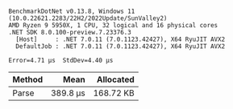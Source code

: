 ```

BenchmarkDotNet v0.13.8, Windows 11 (10.0.22621.2283/22H2/2022Update/SunValley2)
AMD Ryzen 9 5950X, 1 CPU, 32 logical and 16 physical cores
.NET SDK 8.0.100-preview.7.23376.3
  [Host]     : .NET 7.0.11 (7.0.1123.42427), X64 RyuJIT AVX2
  DefaultJob : .NET 7.0.11 (7.0.1123.42427), X64 RyuJIT AVX2

Error=4.71 μs  StdDev=4.40 μs  

```
| Method | Mean     | Allocated |
|------- |---------:|----------:|
| Parse  | 389.8 μs | 168.72 KB |
